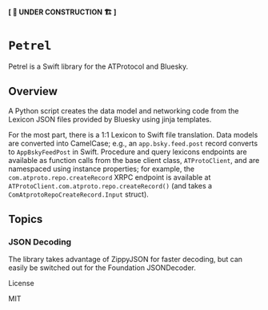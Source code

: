 **[ 🚧 UNDER CONSTRUCTION 🏗️ ]**

# ``Petrel``

Petrel is a Swift library for the ATProtocol and Bluesky.


## Overview

A Python script creates the data model and networking code from the Lexicon JSON files provided by Bluesky using jinja templates.

For the most part, there is a 1:1 Lexicon to Swift file translation. Data models are converted into CamelCase; e.g., an `app.bsky.feed.post` record converts to `AppBskyFeedPost` in Swift. Procedure and query lexicons endpoints are available as function calls from the base client class, `ATProtoClient`, and are namespaced using instance properties; for example, the `com.atproto.repo.createRecord` XRPC endpoint is available at `ATProtoClient.com.atproto.repo.createRecord()` (and takes a `ComAtprotoRepoCreateRecord.Input` struct).



## Topics

### JSON Decoding

The library takes advantage of ZippyJSON for faster decoding, but can easily be switched out for the Foundation JSONDecoder.



License

MIT
